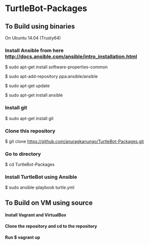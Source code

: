 # TurtleBot-Packages


## To Build using binaries

On Ubuntu 14.04 (Trusty64)

### Install Ansible from here http://docs.ansible.com/ansible/intro_installation.html

$ sudo apt-get install software-properties-common 

$ sudo apt-add-repository ppa:ansible/ansible

$ sudo apt-get update

$ sudo apt-get install ansible


### Install git

$ sudo apt-get install git

### Clone this repository

$ git clone https://github.com/anuragkanungo/TurtleBot-Packages.git

### Go to directory

$ cd TurtleBot-Packages

### Install TurtleBot using Ansible

$ sudo ansible-playbook turtle.yml



## To Build on VM using source

#### Install Vagrant and VirtualBox
#### Clone the repository and cd to the repository
#### Run $ vagrant up

